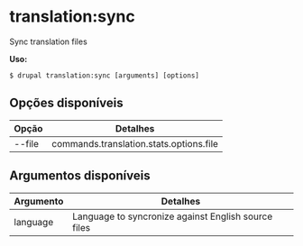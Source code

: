 # translation:sync
Sync translation files

**Uso:**
```
$ drupal translation:sync [arguments] [options]
```

## Opções disponíveis
Opção | Detalhes
-------|-------------
--file | commands.translation.stats.options.file

## Argumentos disponíveis
Argumento | Detalhes
---------|-------------
language | Language to syncronize against English source files
